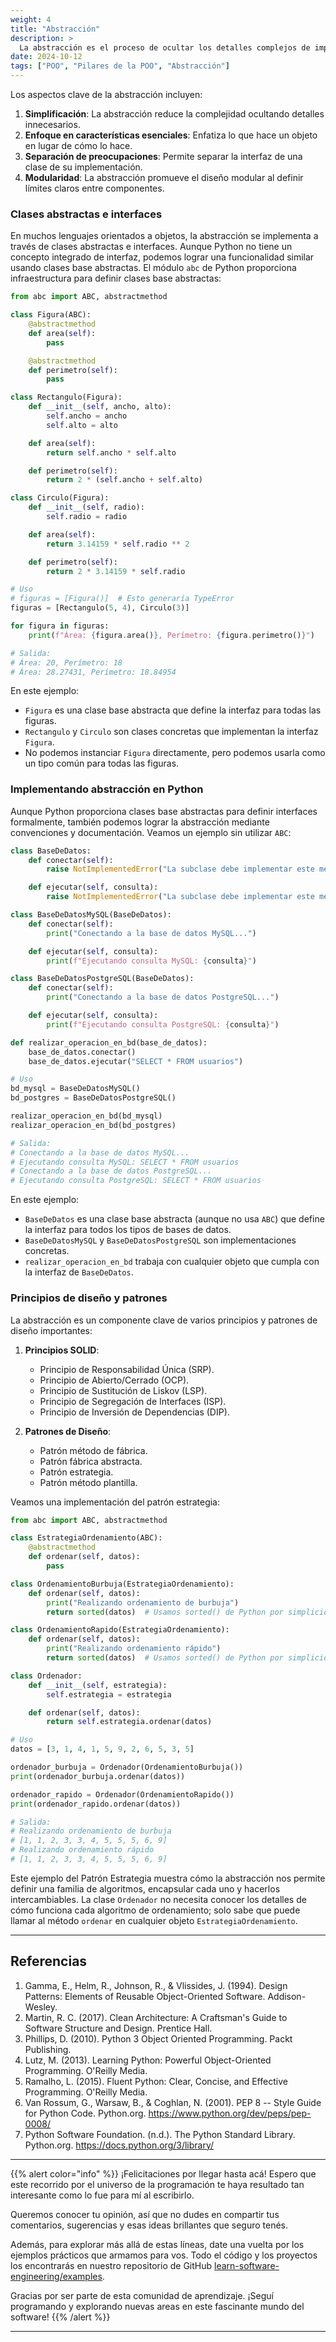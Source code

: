 ```yaml
---
weight: 4
title: "Abstracción"
description: >
  La abstracción es el proceso de ocultar los detalles complejos de implementación y mostrar solo las características necesarias de un objeto. Se trata de crear una vista simplificada de un objeto que represente sus características esenciales sin incluir detalles de fondo o explicaciones.
date: 2024-10-12
tags: ["POO", "Pilares de la POO", "Abstracción"]
---
```


Los aspectos clave de la abstracción incluyen:

1. **Simplificación**: La abstracción reduce la complejidad ocultando detalles innecesarios.
2. **Enfoque en características esenciales**: Enfatiza lo que hace un objeto en lugar de cómo lo hace.
3. **Separación de preocupaciones**: Permite separar la interfaz de una clase de su implementación.
4. **Modularidad**: La abstracción promueve el diseño modular al definir límites claros entre componentes.

### Clases abstractas e interfaces

En muchos lenguajes orientados a objetos, la abstracción se implementa a través de clases abstractas e interfaces. Aunque Python no tiene un concepto integrado de interfaz, podemos lograr una funcionalidad similar usando clases base abstractas. El módulo `abc` de Python proporciona infraestructura para definir clases base abstractas:

```python
from abc import ABC, abstractmethod

class Figura(ABC):
    @abstractmethod
    def area(self):
        pass

    @abstractmethod
    def perimetro(self):
        pass

class Rectangulo(Figura):
    def __init__(self, ancho, alto):
        self.ancho = ancho
        self.alto = alto

    def area(self):
        return self.ancho * self.alto

    def perimetro(self):
        return 2 * (self.ancho + self.alto)

class Circulo(Figura):
    def __init__(self, radio):
        self.radio = radio

    def area(self):
        return 3.14159 * self.radio ** 2

    def perimetro(self):
        return 2 * 3.14159 * self.radio

# Uso
# figuras = [Figura()]  # Esto generaría TypeError
figuras = [Rectangulo(5, 4), Circulo(3)]

for figura in figuras:
    print(f"Área: {figura.area()}, Perímetro: {figura.perimetro()}")

# Salida:
# Área: 20, Perímetro: 18
# Área: 28.27431, Perímetro: 18.84954
```

En este ejemplo:
- `Figura` es una clase base abstracta que define la interfaz para todas las figuras.
- `Rectangulo` y `Circulo` son clases concretas que implementan la interfaz `Figura`.
- No podemos instanciar `Figura` directamente, pero podemos usarla como un tipo común para todas las figuras.

### Implementando abstracción en Python

Aunque Python proporciona clases base abstractas para definir interfaces formalmente, también podemos lograr la abstracción mediante convenciones y documentación. Veamos un ejemplo sin utilizar `ABC`:

```python
class BaseDeDatos:
    def conectar(self):
        raise NotImplementedError("La subclase debe implementar este método abstracto")

    def ejecutar(self, consulta):
        raise NotImplementedError("La subclase debe implementar este método abstracto")

class BaseDeDatosMySQL(BaseDeDatos):
    def conectar(self):
        print("Conectando a la base de datos MySQL...")

    def ejecutar(self, consulta):
        print(f"Ejecutando consulta MySQL: {consulta}")

class BaseDeDatosPostgreSQL(BaseDeDatos):
    def conectar(self):
        print("Conectando a la base de datos PostgreSQL...")

    def ejecutar(self, consulta):
        print(f"Ejecutando consulta PostgreSQL: {consulta}")

def realizar_operacion_en_bd(base_de_datos):
    base_de_datos.conectar()
    base_de_datos.ejecutar("SELECT * FROM usuarios")

# Uso
bd_mysql = BaseDeDatosMySQL()
bd_postgres = BaseDeDatosPostgreSQL()

realizar_operacion_en_bd(bd_mysql)
realizar_operacion_en_bd(bd_postgres)

# Salida:
# Conectando a la base de datos MySQL...
# Ejecutando consulta MySQL: SELECT * FROM usuarios
# Conectando a la base de datos PostgreSQL...
# Ejecutando consulta PostgreSQL: SELECT * FROM usuarios
```

En este ejemplo:
- `BaseDeDatos` es una clase base abstracta (aunque no usa `ABC`) que define la interfaz para todos los tipos de bases de datos.
- `BaseDeDatosMySQL` y `BaseDeDatosPostgreSQL` son implementaciones concretas.
- `realizar_operacion_en_bd` trabaja con cualquier objeto que cumpla con la interfaz de `BaseDeDatos`.

### Principios de diseño y patrones

La abstracción es un componente clave de varios principios y patrones de diseño importantes:

1. **Principios SOLID**:
   - Principio de Responsabilidad Única (SRP).
   - Principio de Abierto/Cerrado (OCP).
   - Principio de Sustitución de Liskov (LSP).
   - Principio de Segregación de Interfaces (ISP).
   - Principio de Inversión de Dependencias (DIP).

2. **Patrones de Diseño**:
   - Patrón método de fábrica.
   - Patrón fábrica abstracta.
   - Patrón estrategia.
   - Patrón método plantilla.

Veamos una implementación del patrón estrategia:

```python
from abc import ABC, abstractmethod

class EstrategiaOrdenamiento(ABC):
    @abstractmethod
    def ordenar(self, datos):
        pass

class OrdenamientoBurbuja(EstrategiaOrdenamiento):
    def ordenar(self, datos):
        print("Realizando ordenamiento de burbuja")
        return sorted(datos)  # Usamos sorted() de Python por simplicidad

class OrdenamientoRapido(EstrategiaOrdenamiento):
    def ordenar(self, datos):
        print("Realizando ordenamiento rápido")
        return sorted(datos)  # Usamos sorted() de Python por simplicidad

class Ordenador:
    def __init__(self, estrategia):
        self.estrategia = estrategia

    def ordenar(self, datos):
        return self.estrategia.ordenar(datos)

# Uso
datos = [3, 1, 4, 1, 5, 9, 2, 6, 5, 3, 5]

ordenador_burbuja = Ordenador(OrdenamientoBurbuja())
print(ordenador_burbuja.ordenar(datos))

ordenador_rapido = Ordenador(OrdenamientoRapido())
print(ordenador_rapido.ordenar(datos))

# Salida:
# Realizando ordenamiento de burbuja
# [1, 1, 2, 3, 3, 4, 5, 5, 5, 6, 9]
# Realizando ordenamiento rápido
# [1, 1, 2, 3, 3, 4, 5, 5, 5, 6, 9]
```

Este ejemplo del Patrón Estrategia muestra cómo la abstracción nos permite definir una familia de algoritmos, encapsular cada uno y hacerlos intercambiables. La clase `Ordenador` no necesita conocer los detalles de cómo funciona cada algoritmo de ordenamiento; solo sabe que puede llamar al método `ordenar` en cualquier objeto `EstrategiaOrdenamiento`.

---

## Referencias

1. Gamma, E., Helm, R., Johnson, R., & Vlissides, J. (1994). Design Patterns: Elements of Reusable Object-Oriented Software. Addison-Wesley.
2. Martin, R. C. (2017). Clean Architecture: A Craftsman's Guide to Software Structure and Design. Prentice Hall.
3. Phillips, D. (2010). Python 3 Object Oriented Programming. Packt Publishing.
4. Lutz, M. (2013). Learning Python: Powerful Object-Oriented Programming. O'Reilly Media.
5. Ramalho, L. (2015). Fluent Python: Clear, Concise, and Effective Programming. O'Reilly Media.
6. Van Rossum, G., Warsaw, B., & Coghlan, N. (2001). PEP 8 -- Style Guide for Python Code. Python.org. https://www.python.org/dev/peps/pep-0008/
7. Python Software Foundation. (n.d.). The Python Standard Library. Python.org. https://docs.python.org/3/library/

---

{{% alert color="info" %}}
¡Felicitaciones por llegar hasta acá! Espero que este recorrido por el universo de la programación te haya resultado tan interesante como lo fue para mí al escribirlo.

Queremos conocer tu opinión, así que no dudes en compartir tus comentarios, sugerencias y esas ideas brillantes que seguro tenés.

Además, para explorar más allá de estas líneas, date una vuelta por los ejemplos prácticos que armamos para vos. Todo el código y los proyectos los encontrarás en nuestro repositorio de GitHub [learn-software-engineering/examples](https://github.com/learn-software-engineering/examples).

Gracias por ser parte de esta comunidad de aprendizaje. ¡Seguí programando y explorando nuevas areas en este fascinante mundo del software!
{{% /alert %}}

---
